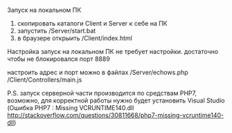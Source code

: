 Запуск на локальном ПК
1. скопировать каталоги Client и Server к себе на ПК
2. запустить /Server/start.bat
3. в браузере открыить /Client/index.html

Настройка
запуск на локальном ПК не требует настройки. 
достаточно чтобы не блокировался порт 8889

настроить адрес и порт можно в файлах
/Server/echows.php
/Client/Controllers/main.js


P.S. запуск серверной части производится по средствам PHP7, возможно, для корректной работы нужно будет установить Visual Studio
(Ошибка PHP7 : Missing VCRUNTIME140.dll http://stackoverflow.com/questions/30811668/php7-missing-vcruntime140-dll)